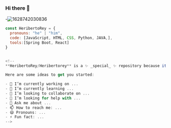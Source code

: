 ### Hi there 👋
-![1628742030836](https://github.com/HeribertoRey/Heribertorey/assets/108953428/2a61d410-2da3-479d-aa55-c671c5e63bbd)

```js
const HeribertoRey = {
  pronouns: "he" | "him",
  code: [JavaScript, HTML, CSS, Python, JAVA,],
  tools:[Spring Boot, React]
}


<!--
**HeribertoRey/Heribertorey** is a ✨ _special_ ✨ repository because its `README.md` (this file) appears on your GitHub profile.

Here are some ideas to get you started:

- 🔭 I’m currently working on ...
- 🌱 I’m currently learning ...
- 👯 I’m looking to collaborate on ...
- 🤔 I’m looking for help with ...
- 💬 Ask me about ...
- 📫 How to reach me: ...
- 😄 Pronouns: ...
- ⚡ Fun fact: ...
-->
